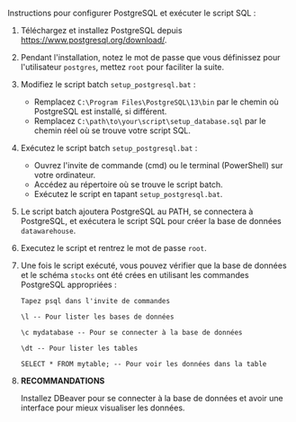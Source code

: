 Instructions pour configurer PostgreSQL et exécuter le script SQL :

1. Téléchargez et installez PostgreSQL depuis https://www.postgresql.org/download/.

2. Pendant l'installation, notez le mot de passe que vous définissez pour l'utilisateur `postgres`, mettez `root` pour faciliter la suite.

3. Modifiez le script batch `setup_postgresql.bat` :
   - Remplacez `C:\Program Files\PostgreSQL\13\bin` par le chemin où PostgreSQL est installé, si différent.
   - Remplacez `C:\path\to\your\script\setup_database.sql` par le chemin réel où se trouve votre script SQL.

4. Exécutez le script batch `setup_postgresql.bat` :
   - Ouvrez l'invite de commande (cmd) ou le terminal (PowerShell) sur votre ordinateur.
   - Accédez au répertoire où se trouve le script batch.
   - Exécutez le script en tapant `setup_postgresql.bat`.

5. Le script batch ajoutera PostgreSQL au PATH, se connectera à PostgreSQL, et exécutera le script SQL pour créer la base de données `datawarehouse`.

6. Executez le script et rentrez le mot de passe `root`.

7. Une fois le script exécuté, vous pouvez vérifier que la base de données et le schéma `stocks` ont été crées en utilisant les commandes PostgreSQL appropriées :

      ```
      Tapez psql dans l'invite de commandes

      \l -- Pour lister les bases de données

      \c mydatabase -- Pour se connecter à la base de données

      \dt -- Pour lister les tables

      SELECT * FROM mytable; -- Pour voir les données dans la table
      ```

8. **RECOMMANDATIONS** 

      Installez DBeaver pour se connecter à la base de données et avoir une interface pour mieux visualiser les données.